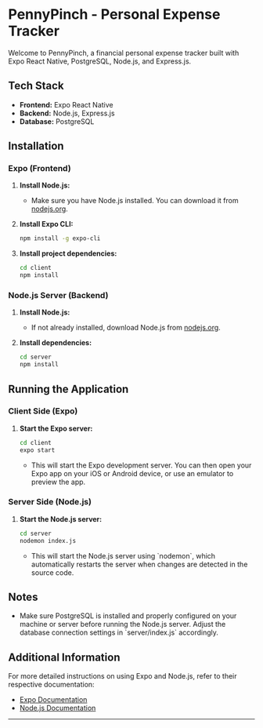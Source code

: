 
# PennyPinch - Personal Expense Tracker

Welcome to PennyPinch, a financial personal expense tracker built with Expo React Native, PostgreSQL, Node.js, and Express.js.

## Tech Stack
- **Frontend:** Expo React Native
- **Backend:** Node.js, Express.js
- **Database:** PostgreSQL

## Installation

### Expo (Frontend)

1. **Install Node.js:**
   - Make sure you have Node.js installed. You can download it from [nodejs.org](https://nodejs.org/).

2. **Install Expo CLI:**
   ```bash
   npm install -g expo-cli
   ```

3. **Install project dependencies:**
   ```bash
   cd client
   npm install
   ```

### Node.js Server (Backend)

1. **Install Node.js:**
   - If not already installed, download Node.js from [nodejs.org](https://nodejs.org/).

2. **Install dependencies:**
   ```bash
   cd server
   npm install
   ```

## Running the Application

### Client Side (Expo)

1. **Start the Expo server:**
   ```bash
   cd client
   expo start
   ```
   - This will start the Expo development server. You can then open your Expo app on your iOS or Android device, or use an emulator to preview the app.

### Server Side (Node.js)

1. **Start the Node.js server:**
   ```bash
   cd server
   nodemon index.js
   ```
   - This will start the Node.js server using \`nodemon\`, which automatically restarts the server when changes are detected in the source code.

## Notes
- Make sure PostgreSQL is installed and properly configured on your machine or server before running the Node.js server. Adjust the database connection settings in \`server/index.js\` accordingly.

## Additional Information
For more detailed instructions on using Expo and Node.js, refer to their respective documentation:

- [Expo Documentation](https://docs.expo.dev/)
- [Node.js Documentation](https://nodejs.org/en/docs/)

---


